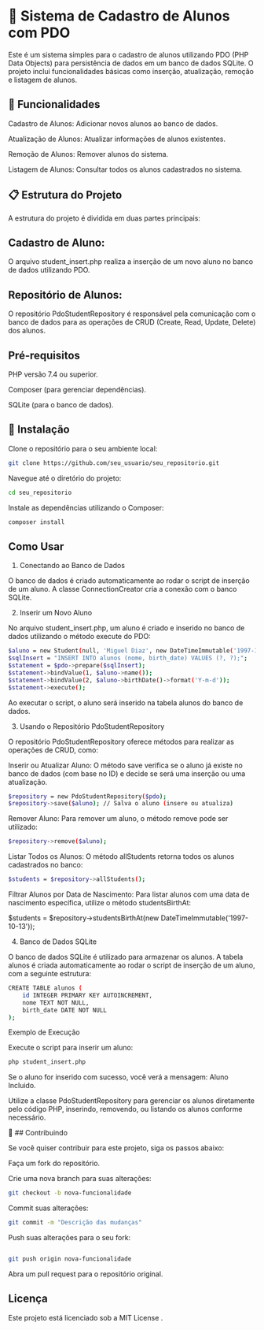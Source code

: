  # 📝 Sistema de Cadastro de Alunos com PDO

Este é um sistema simples para o cadastro de alunos utilizando PDO (PHP Data Objects) para persistência de dados em um banco de dados SQLite. O projeto inclui funcionalidades básicas como inserção, atualização, remoção e listagem de alunos.

## 🚀 Funcionalidades

Cadastro de Alunos: Adicionar novos alunos ao banco de dados.

Atualização de Alunos: Atualizar informações de alunos existentes.

Remoção de Alunos: Remover alunos do sistema.

Listagem de Alunos: Consultar todos os alunos cadastrados no sistema.

 ## 📋 Estrutura do Projeto

A estrutura do projeto é dividida em duas partes principais:

## Cadastro de Aluno:

O arquivo student_insert.php realiza a inserção de um novo aluno no banco de dados utilizando PDO.

## Repositório de Alunos:

O repositório PdoStudentRepository é responsável pela comunicação com o banco de dados para as operações de CRUD (Create, Read, Update, Delete) dos alunos.

## Pré-requisitos

PHP versão 7.4 ou superior.

Composer (para gerenciar dependências).

SQLite (para o banco de dados).

## 🚀 Instalação

Clone o repositório para o seu ambiente local:

```bash
git clone https://github.com/seu_usuario/seu_repositorio.git
```

Navegue até o diretório do projeto:

```bash
cd seu_repositorio
```

Instale as dependências utilizando o Composer:

```bash
composer install
```

## Como Usar
1. Conectando ao Banco de Dados

O banco de dados é criado automaticamente ao rodar o script de inserção de um aluno. A classe ConnectionCreator cria a conexão com o banco SQLite.

2. Inserir um Novo Aluno

No arquivo student_insert.php, um aluno é criado e inserido no banco de dados utilizando o método execute do PDO:

```bash
$aluno = new Student(null, 'Miguel Diaz', new DateTimeImmutable('1997-10-13'));
$sqlInsert = "INSERT INTO alunos (nome, birth_date) VALUES (?, ?);";
$statement = $pdo->prepare($sqlInsert);
$statement->bindValue(1, $aluno->name());
$statement->bindValue(2, $aluno->birthDate()->format('Y-m-d'));
$statement->execute();
```

Ao executar o script, o aluno será inserido na tabela alunos do banco de dados.

3. Usando o Repositório PdoStudentRepository

O repositório PdoStudentRepository oferece métodos para realizar as operações de CRUD, como:

Inserir ou Atualizar Aluno:
O método save verifica se o aluno já existe no banco de dados (com base no ID) e decide se será uma inserção ou uma atualização.

```bash
$repository = new PdoStudentRepository($pdo);
$repository->save($aluno); // Salva o aluno (insere ou atualiza)
```

Remover Aluno:
Para remover um aluno, o método remove pode ser utilizado:

```bash
$repository->remove($aluno);
```

Listar Todos os Alunos:
O método allStudents retorna todos os alunos cadastrados no banco:

```bash
$students = $repository->allStudents();
```

Filtrar Alunos por Data de Nascimento:
Para listar alunos com uma data de nascimento específica, utilize o método studentsBirthAt:

$students = $repository->studentsBirthAt(new DateTimeImmutable('1997-10-13'));

4. Banco de Dados SQLite

O banco de dados SQLite é utilizado para armazenar os alunos. A tabela alunos é criada automaticamente ao rodar o script de inserção de um aluno, com a seguinte estrutura:

```bash
CREATE TABLE alunos (
    id INTEGER PRIMARY KEY AUTOINCREMENT,
    nome TEXT NOT NULL,
    birth_date DATE NOT NULL
);

```
Exemplo de Execução

Execute o script para inserir um aluno:

```bash
php student_insert.php
```

Se o aluno for inserido com sucesso, você verá a mensagem: Aluno Incluido.

Utilize a classe PdoStudentRepository para gerenciar os alunos diretamente pelo código PHP, inserindo, removendo, ou listando os alunos conforme necessário.

🚀 ## Contribuindo

Se você quiser contribuir para este projeto, siga os passos abaixo:

Faça um fork do repositório.

Crie uma nova branch para suas alterações:

``` bash
git checkout -b nova-funcionalidade
```

Commit suas alterações:

```bash
git commit -m "Descrição das mudanças"
```

Push suas alterações para o seu fork:
```bash

git push origin nova-funcionalidade
```

Abra um pull request para o repositório original.

## Licença

Este projeto está licenciado sob a MIT License
.
